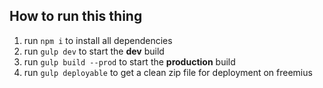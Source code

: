 ## How to run this thing

1. run `npm i` to install all dependencies
2. run `gulp dev` to start the **dev** build
3. run `gulp build --prod` to start the **production** build
4. run `gulp deployable` to get a clean zip file for deployment on freemius
